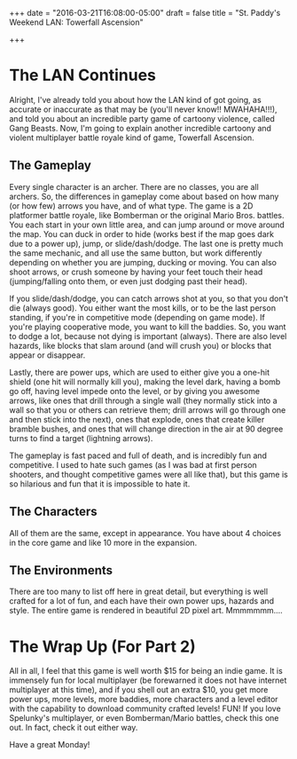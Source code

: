 +++
date = "2016-03-21T16:08:00-05:00"
draft = false
title = "St. Paddy's Weekend LAN: Towerfall Ascension"

+++

# The LAN Continues

Alright, I've already told you about how the LAN kind of got going, as accurate or inaccurate as that may be (you'll never know!! MWAHAHA!!!), and told you about an incredible party game of cartoony violence, called Gang Beasts. Now, I'm going to explain another incredible cartoony and violent multiplayer battle royale kind of game, Towerfall Ascension.

## The Gameplay

Every single character is an archer. There are no classes, you are all archers. So, the differences in gameplay come about based on how many (or how few) arrows you have, and of what type. The game is a 2D platformer battle royale, like Bomberman or the original Mario Bros. battles. You each start in your own little area, and can jump around or move around the map. You can duck in order to hide (works best if the map goes dark due to a power up), jump, or slide/dash/dodge. The last one is pretty much the same mechanic, and all use the same button, but work differently depending on whether you are jumping, ducking or moving. You can also shoot arrows, or crush someone by having your feet touch their head (jumping/falling onto them, or even just dodging past their head).

If you slide/dash/dodge, you can catch arrows shot at you, so that you don't die (always good). You either want the most kills, or to be the last person standing, if you're in competitive mode (depending on game mode). If you're playing cooperative mode, you want to kill the baddies. So, you want to dodge a lot, because not dying is important (always). There are also level hazards, like blocks that slam around (and will crush you) or blocks that appear or disappear.

Lastly, there are power ups, which are used to either give you a one-hit shield (one hit will normally kill you), making the level dark, having a bomb go off, having level impede onto the level, or by giving you awesome arrows, like ones that drill through a single wall (they normally stick into a wall so that you or others can retrieve them; drill arrows will go through one and then stick into the next), ones that explode, ones that create killer bramble bushes, and ones that will change direction in the air at 90 degree turns to find a target (lightning arrows).

The gameplay is fast paced and full of death, and is incredibly fun and competitive. I used to hate such games (as I was bad at first person shooters, and thought competitive games were all like that), but this game is so hilarious and fun that it is impossible to hate it.

## The Characters

All of them are the same, except in appearance. You have about 4 choices in the core game and like 10 more in the expansion.

## The Environments

There are too many to list off here in great detail, but everything is well crafted for a lot of fun, and each have their own power ups, hazards and style. The entire game is rendered in beautiful 2D pixel art. Mmmmmmm....

# The Wrap Up (For Part 2)
All in all, I feel that this game is well worth $15 for being an indie game. It is immensely fun for local multiplayer (be forewarned it does not have internet multiplayer at this time), and if you shell out an extra $10, you get more power ups, more levels, more baddies, more characters and a level editor with the capability to download community crafted levels! FUN! If you love Spelunky's multiplayer, or even Bomberman/Mario battles, check this one out. In fact, check it out either way.

Have a great Monday!